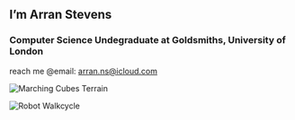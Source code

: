 ## I’m Arran Stevens
### Computer Science Undegraduate at Goldsmiths, University of London

reach me @email: arran.ns@icloud.com

![Marching Cubes Terrain](https://github.com/NoodlePlexium/NoodlePlexium/blob/main/Marching%20Cubes%20Terrain.jpg)

![Robot Walkcycle](https://github.com/NoodlePlexium/NoodlePlexium/blob/main/Marching%20Cubes%20Terrain%20Wireframe.jpg)
<!---
NoodlePlexium/NoodlePlexium is a ✨ special ✨ repository because its `README.md` (this file) appears on your GitHub profile.
You can click the Preview link to take a look at your changes.
--->
